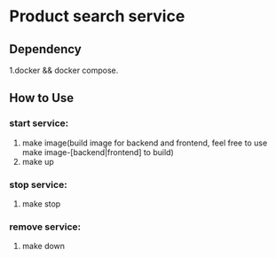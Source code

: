 # Product search service

## Dependency

1.docker && docker compose.

## How to Use

### start service:
1. make image(build image for backend and frontend, feel free to use make image-[backend|frontend] to build)
2. make up

### stop service:
1. make stop

### remove service:
1. make down